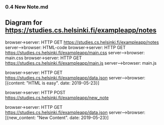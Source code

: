 ### 0.4 New Note.md

## Diagram for https://studies.cs.helsinki.fi/exampleapp/notes

browser->server: HTTP GET https://studies.cs.helsinki.fi/exampleapp/notes
server-->browser: HTML-code
browser->server: HTTP GET https://studies.cs.helsinki.fi/exampleapp/main.css
server-->browser: main.css
browser->server: HTTP GET https://studies.cs.helsinki.fi/exampleapp/main.js
server-->browser: main.js

browser->server: HTTP GET https://studies.cs.helsinki.fi/exampleapp/data.json
server-->browser: [{content: "HTML is easy". date: 2019-05-23}]

browser->server: HTTP POST https://studies.cs.helsinki.fi/exampleapp/new_note

browser->server: HTTP GET https://studies.cs.helsinki.fi/exampleapp/data.json
server-->browser: [{new_content: "New Content". date: 2019-05-23}]